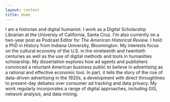 ```yaml
---
layout: content
title: Home
---
```

I am a historian and digital humanist. I work as a Digital Scholarship Librarian at the Universiy of California, Santa Cruz. I'm also currently on a two-year post as Podcast Editor for *The American Historical Review*. I hold a PhD in History from Indiana University, Bloomington. My interests focus on the cultural economy of the U.S. in the nineteenth and twentieth centuries as well as the use of digital methods and tools in humanities scholarship. My dissertation explores how ad agents and publishers convinced a reluctant American business public to *believe* in advertising as a rational and effective economic tool. In part, it tells the story of the rise of data-driven advertising in the 1920s, a development with direct throughlines to present-day debates over consumer ad tracking and data privacy. My work regularly incorporates a range of digital approaches, including GIS, network analysis, and data mining.